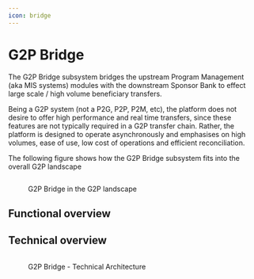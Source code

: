 ```yaml
---
icon: bridge
---
```


# G2P Bridge

The G2P Bridge subsystem bridges the upstream Program Management (aka MIS systems) modules with the downstream Sponsor Bank to effect large scale / high volume beneficiary transfers.

Being a G2P system (not a P2G, P2P, P2M, etc), the platform does not desire to offer high performance and real time transfers, since these features are not typically required in a G2P transfer chain. Rather, the platform is designed to operate asynchronously and emphasises on high volumes, ease of use, low cost of operations and efficient reconciliation.

The following figure shows how the G2P Bridge subsystem fits into the overall G2P landscape

<figure><img src="../.gitbook/assets/Gitbook-G2PB-Landscape.jpg" alt=""><figcaption><p>G2P Bridge in the G2P landscape</p></figcaption></figure>

## Functional overview

## Technical overview

<figure><img src="../.gitbook/assets/Gitbook-G2PB-Tech-Architecture.jpg" alt=""><figcaption><p>G2P Bridge - Technical Architecture</p></figcaption></figure>
